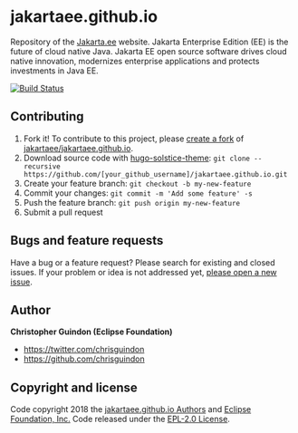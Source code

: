 # jakartaee.github.io

Repository of the [Jakarta.ee](https://jakarta.ee) website. Jakarta Enterprise Edition (EE) is the future of cloud native Java. Jakarta EE open source software drives cloud native innovation, modernizes enterprise applications and protects investments in Java EE.

[![Build Status](https://travis-ci.org/jakartaee/jakartaee.github.io.svg?branch=src)](https://travis-ci.org/jakartaee/jakartaee.github.io)

## Contributing

1. Fork it! To contribute to this project, please [create a fork](https://help.github.com/articles/fork-a-repo/) of [jakartaee/jakartaee.github.io](https://github.com/jakartaee/jakartaee.github.io). 
2. Download source code with [hugo-solstice-theme](https://github.com/EclipseFdn/hugo-solstice-theme): `git clone --recursive https://github.com/[your_github_username]/jakartaee.github.io.git`
3. Create your feature branch: `git checkout -b my-new-feature`
4. Commit your changes: `git commit -m 'Add some feature' -s`
5. Push the feature branch: `git push origin my-new-feature`
6. Submit a pull request

## Bugs and feature requests

Have a bug or a feature request? Please search for existing and closed issues. If your problem or idea is not addressed yet, [please open a new issue](https://github.com/jakartaee/jakartaee.github.io/issues/new).

## Author

**Christopher Guindon (Eclipse Foundation)**

- <https://twitter.com/chrisguindon>
- <https://github.com/chrisguindon>

## Copyright and license

Code copyright 2018 the [jakartaee.github.io Authors](https://github.com/jakartaee/jakartaee.github.io/graphs/contributors) and [Eclipse Foundation, Inc.](https://www.eclipse.org) Code released under the [EPL-2.0 License](https://github.com/jakartaee/jakartaee.github.io/blob/src/LICENSE). 
